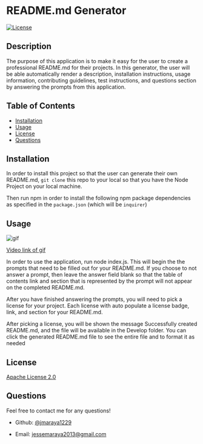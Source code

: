 # README.md Generator

[![License](https://img.shields.io/badge/License-Apache_2.0-blue.svg)](https://opensource.org/licenses/Apache-2.0)

## Description
    
The purpose of this application is to make it easy for the user to create a professional README.md for their projects. In this generator, the user will be able automatically render a description, installation instructions, usage information, contributing guidelines, test instructions, and questions section by answering the prompts from this application.

## Table of Contents
* [Installation](#installation)
* [Usage](#usage)
* [License](#license)
* [Questions](#questions)

## Installation
      
In order to install this project so that the user can generate their own README.md, `git clone` this repo to your local so that you have the Node Project on your local machine. 

Then run npm in order to install the following npm package dependencies as specified in the `package.json` (which will be `inquirer`)

## Usage

![gif](./Develop/utils/README-example.gif)

[Video link of gif](https://drive.google.com/file/d/1iBUjwVAW_rNO2qTJBspgwlGAgkffwNnC/view)
      
In order to use the application, run node index.js. This will begin the the prompts that need to be filled out for your README.md.  If you choose to not answer a prompt, then leave the answer field blank so that the table of contents link and section that is represented by the prompt will not appear on the completed README.md. 

After you have finished answering the prompts, you will need to pick a license for your project. Each license with auto populate a license badge, link, and section for your README.md. 

After picking a license, you will be shown the message Successfully created README.md, and the file will be available in the Develop folder. You can click the generated README.md file to see the entire file and to format it as needed

## License
[Apache License 2.0](https://opensource.org/licenses/Apache-2.0)

## Questions
    
Feel free to contact me for any questions!
    
* Github: [@jmaraya1229](https://github.com/jmaraya1229)
    
* Email: jessemaraya2013@gmail.com